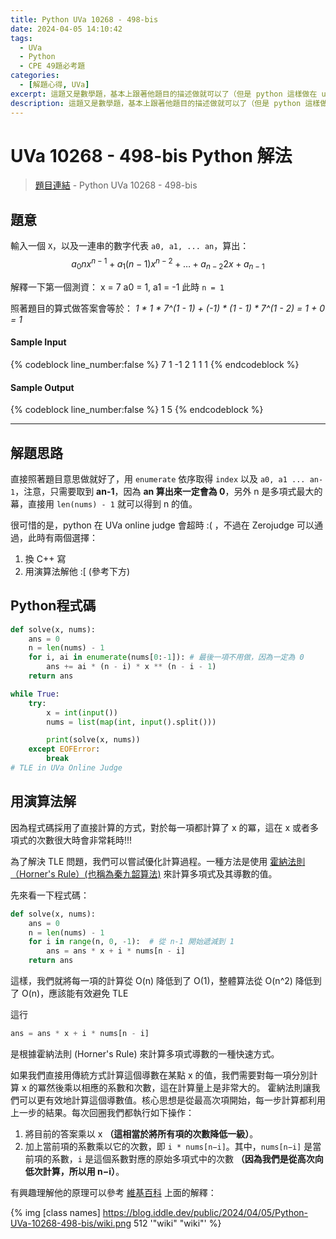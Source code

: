 ```yaml
---
title: Python UVa 10268 - 498-bis
date: 2024-04-05 14:10:42
tags:
  - UVa
  - Python
  - CPE 49題必考題
categories:
  - [解題心得, UVa]
excerpt: 這題又是數學題，基本上跟著他題目的描述做就可以了（但是 python 這樣做在 uva online judge 上面會超時，文章內會提到如何解決） - Python UVa 10268 - 498-bis 解題心得
description: 這題又是數學題，基本上跟著他題目的描述做就可以了（但是 python 這樣做在 uva online judge 上面會超時，文章內會提到如何解決） - Python UVa 10268 - 498-bis 解題心得
---
```

# UVa 10268 - 498-bis Python 解法

>[題目連結](https://onlinejudge.org/index.php?option=onlinejudge&Itemid=8&category=14&page=show_problem&problem=1209) - Python UVa 10268 - 498-bis


## 題意
輸入一個 `X`，以及一連串的數字代表 `a0, a1, ... an`，算出：
$$ \ a_0nx^{n-1} + a_1(n-1)x^{n-2} + \ldots + a_{n-2}2x + a_{n-1} \ $$

解釋一下第一個測資：
x = 7
a0 = 1, a1 = -1
此時 `n = 1`

照著題目的算式做答案會等於： *1 * 1 * 7^(1 - 1) + (-1) * (1 - 1) * 7^(1 - 2) = 1 + 0 = 1*

#### Sample Input 
{% codeblock line_number:false %}
7
1 -1
2
1 1 1
{% endcodeblock %}

#### Sample Output 
{% codeblock line_number:false %}
1
5
{% endcodeblock %}

---

## 解題思路
直接照著題目意思做就好了，用 `enumerate` 依序取得 `index` 以及 `a0, a1 ... an-1`，注意，只需要取到 **an-1**，因為 **an 算出來一定會為 0**，另外 n 是多項式最大的幕，直接用 `len(nums) - 1` 就可以得到 n 的值。

很可惜的是，python 在 UVa online judge 會超時 :( ，不過在 Zerojudge 可以通過，此時有兩個選擇：
1. 換 C++ 寫
2. 用演算法解他 :[ (參考下方)

## Python程式碼
```python
def solve(x, nums):
    ans = 0
    n = len(nums) - 1
    for i, ai in enumerate(nums[0:-1]): # 最後一項不用做，因為一定為 0
        ans += ai * (n - i) * x ** (n - i - 1)
    return ans

while True:
    try:
        x = int(input())
        nums = list(map(int, input().split()))

        print(solve(x, nums))
    except EOFError:
        break
# TLE in UVa Online Judge
```

## 用演算法解
因為程式碼採用了直接計算的方式，對於每一項都計算了 x 的冪，這在 x 或者多項式的次數很大時會非常耗時!!!

為了解決 TLE 問題，我們可以嘗試優化計算過程。一種方法是使用 [霍納法則（Horner's Rule）(也稱為秦九韶算法)](https://wikimedia.org/api/rest_v1/media/math/render/svg/fae76b2d1f6c192ce13b893ef49233cfc03b7dd6)  來計算多項式及其導數的值。

先來看一下程式碼：
```python
def solve(x, nums):
    ans = 0
    n = len(nums) - 1
    for i in range(n, 0, -1):  # 從 n-1 開始遞減到 1
        ans = ans * x + i * nums[n - i]
    return ans
```
這樣，我們就將每一項的計算從 O(n) 降低到了 O(1)，整體算法從 O(n^2) 降低到了 O(n)，應該能有效避免 TLE

這行
```python
ans = ans * x + i * nums[n - i]
```
是根據霍納法則 (Horner's Rule) 來計算多項式導數的一種快速方式。

如果我們直接用傳統方式計算這個導數在某點 x 的值，我們需要對每一項分別計算 x 的冪然後乘以相應的系數和次數，這在計算量上是非常大的。
霍納法則讓我們可以更有效地計算這個導數值。核心思想是從最高次項開始，每一步計算都利用上一步的結果。每次回圈我們都執行如下操作：

1. 將目前的答案乘以 x **（這相當於將所有項的次數降低一級）**。
2. 加上當前項的系數乘以它的次數，即 `i * nums[n−i]`。其中，`nums[n−i]` 是當前項的系數，`i` 是這個系數對應的原始多項式中的次數 **（因為我們是從高次向低次計算，所以用 n−i）**。

有興趣理解他的原理可以參考 [維基百科](https://zh.wikipedia.org/zh-tw/%E7%A7%A6%E4%B9%9D%E9%9F%B6%E7%AE%97%E6%B3%95) 上面的解釋：

{% img [class names] https://blog.iddle.dev/public/2024/04/05/Python-UVa-10268-498-bis/wiki.png 512  '"wiki" "wiki"' %}
